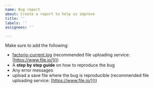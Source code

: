 ```yaml
---
name: Bug report
about: Create a report to help us improve
title: ''
labels: ''
assignees: ''

---
```


Make sure to add the following:

* [factorio-current.log](https://wiki.factorio.com/Log_file) (recommended file uploading service: [https://www.file.io/]())
* A **step by step guide** on how to reproduce the bug
* Any error messages
* upload a save file where the bug is reproducible (recommended file uploading service: [https://www.file.io/]())
